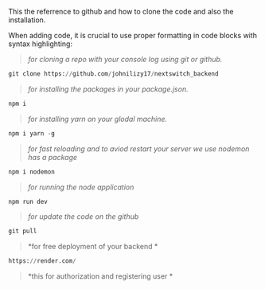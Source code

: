 This the referrence to github and how to clone the code and also the  installation.

When adding code, it is crucial to use proper formatting in code blocks with syntax highlighting:

> *for cloning a repo with your console log using git or github.*

```py
git clone https://github.com/johnilizy17/nextswitch_backend
```

> *for installing the packages in your package.json.*

```py
npm i
```
> *for installing yarn on your glodal machine.*

```py
npm i yarn -g 
```

> *for fast reloading and to aviod restart your server we use nodemon has a package*

```py
npm i nodemon
```

> *for running the node application*

```py
npm run dev
```

> *for update the code on the github*

```py
git pull
```

> *for free deployment of your backend *

```py
https://render.com/
```

> *this for authorization and registering user *

